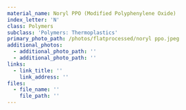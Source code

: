 ```yaml
---
material_name: Noryl PPO (Modified Polyphenylene Oxide)
index_letter: 'N'
class: Polymers
subclass: 'Polymers: Thermoplastics'
primary_photo_path: /photos/flatprocessed/noryl ppo.jpeg
additional_photos:
  - additional_photo_path: ''
  - additional_photo_path: ''
links:
  - link_title: ''
    link_address: ''
files:
  - file_name: ''
    file_path: ''
---
```


